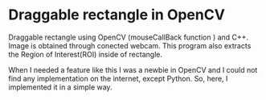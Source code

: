 # Draggable rectangle in OpenCV
Draggable rectangle using OpenCV (mouseCallBack function ) and C++.
Image is obtained through conected webcam.
This program also extracts the Region of Interest(ROI) inside of rectangle.

When I needed a feature like this I was a newbie in OpenCV and I could not find any implementation on the internet, except Python.
So, here, I implemented it in a simple way. 
